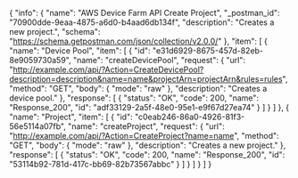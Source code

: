 {
  "info": {
    "name": "AWS Device Farm API Create Project",
    "_postman_id": "70900dde-9eaa-4875-a6d0-b4aad6db134f",
    "description": "Creates a new project.",
    "schema": "https://schema.getpostman.com/json/collection/v2.0.0/"
  },
  "item": [
    {
      "name": "Device Pool",
      "item": [
        {
          "id": "e31d6929-8675-457d-82eb-8e9059730a59",
          "name": "createDevicePool",
          "request": {
            "url": "http://example.com/api/?Action=CreateDevicePool?description=description&name=name&projectArn=projectArn&rules=rules",
            "method": "GET",
            "body": {
              "mode": "raw"
            },
            "description": "Creates a device pool."
          },
          "response": [
            {
              "status": "OK",
              "code": 200,
              "name": "Response_200",
              "id": "adf33129-2a5f-48e0-95e1-e9f67d27ea74"
            }
          ]
        }
      ]
    },
    {
      "name": "Project",
      "item": [
        {
          "id": "c0eab246-86a0-4926-81f3-56e5114a07fb",
          "name": "createProject",
          "request": {
            "url": "http://example.com/api/?Action=CreateProject?name=name",
            "method": "GET",
            "body": {
              "mode": "raw"
            },
            "description": "Creates a new project."
          },
          "response": [
            {
              "status": "OK",
              "code": 200,
              "name": "Response_200",
              "id": "53114b92-781d-417c-bb69-82b73567abbc"
            }
          ]
        }
      ]
    }
  ]
}